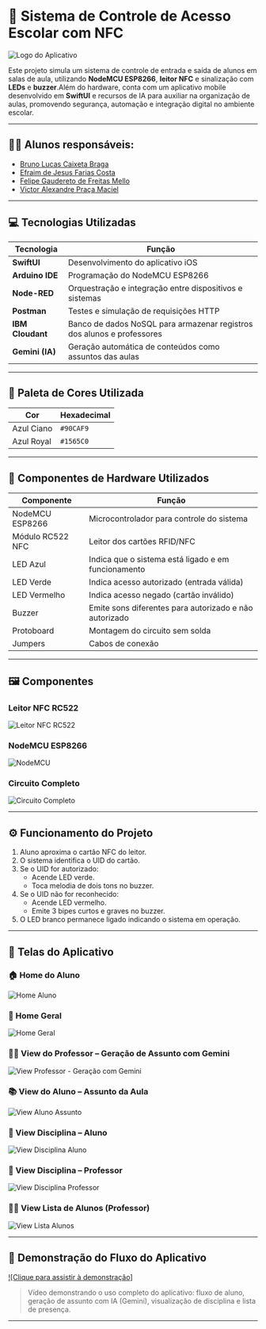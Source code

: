 # 🎒 Sistema de Controle de Acesso Escolar com NFC

![Logo do Aplicativo](./assets/logo.png)

Este projeto simula um sistema de controle de entrada e saída de alunos em salas de aula, utilizando **NodeMCU ESP8266**, **leitor NFC** e sinalização com **LEDs** e **buzzer**.Além do hardware, conta com um aplicativo mobile desenvolvido em **SwiftUI** e recursos de IA para auxiliar na organização de aulas, promovendo segurança, automação e integração digital no ambiente escolar.

---

## 👨‍💻 Alunos responsáveis:

- [Bruno Lucas Caixeta Braga](https://github.com/bruno2004braga)
- [Efraim de Jesus Farias Costa](https://github.com/efras23)
- [Felipe Gaudereto de Freitas Mello](https://github.com/Mellitoz)
- [Victor Alexandre Praça Maciel](https://github.com/VictorPraca)

---

## 💻 Tecnologias Utilizadas

| Tecnologia       | Função                                                                 |
|------------------|------------------------------------------------------------------------|
| **SwiftUI**       | Desenvolvimento do aplicativo iOS                                      |
| **Arduino IDE**   | Programação do NodeMCU ESP8266                                          |
| **Node-RED**      | Orquestração e integração entre dispositivos e sistemas                |
| **Postman**       | Testes e simulação de requisições HTTP                                 |
| **IBM Cloudant**  | Banco de dados NoSQL para armazenar registros dos alunos e professores |
| **Gemini (IA)**   | Geração automática de conteúdos como assuntos das aulas                |

---

## 🎨 Paleta de Cores Utilizada

| Cor                | Hexadecimal |
|--------------------|-------------|
| Azul Ciano         | `#90CAF9`   | 
| Azul Royal         | `#1565C0`   | 

---

## 🔧 Componentes de Hardware Utilizados

| Componente        | Função                                                         |
|-------------------|----------------------------------------------------------------|
| NodeMCU ESP8266   | Microcontrolador para controle do sistema                      |
| Módulo RC522 NFC  | Leitor dos cartões RFID/NFC                                    |
| LED Azul       | Indica que o sistema está ligado e em funcionamento            |
| LED Verde         | Indica acesso autorizado (entrada válida)                      |
| LED Vermelho      | Indica acesso negado (cartão inválido)                         |
| Buzzer            | Emite sons diferentes para autorizado e não autorizado         |
| Protoboard        | Montagem do circuito sem solda                                 |
| Jumpers           | Cabos de conexão                                               |

---

## 🖼️ Componentes

### Leitor NFC RC522
![Leitor NFC RC522](./assetsHardware/sensorNFC.png)

### NodeMCU ESP8266
![NodeMCU](./assetsHardware/nodemcu.png)

### Circuito Completo
![Circuito Completo](./assetsHardware/circuitoCompleto.png)

---

## ⚙️ Funcionamento do Projeto

1. Aluno aproxima o cartão NFC do leitor.
2. O sistema identifica o UID do cartão.
3. Se o UID for autorizado:
   - Acende LED verde.
   - Toca melodia de dois tons no buzzer.
4. Se o UID não for reconhecido:
   - Acende LED vermelho.
   - Emite 3 bipes curtos e graves no buzzer.
5. O LED branco permanece ligado indicando o sistema em operação.

---



## 📱 Telas do Aplicativo

### 🏠 Home do Aluno
![Home Aluno](./Views/homeAluno.jpg)

### 🏫 Home Geral
![Home Geral](./Views/home.jpg)

### 👨‍🏫 View do Professor – Geração de Assunto com Gemini
![View Professor - Geração com Gemini](./Views/viewAssuntoProfessor.jpg)

### 📚 View do Aluno – Assunto da Aula
![View Aluno Assunto](./Views/viewAssuntoAluno.jpg)

### 📘 View Disciplina – Aluno
![View Disciplina Aluno](./Views/viewDisciplinaAluno.jpg)

### 📘 View Disciplina – Professor
![View Disciplina Professor](./Views/viewDisciplinaProfessor.jpg)

### 🧑‍🎓 View Lista de Alunos (Professor)
![View Lista Alunos](./Views/viewListaAlunos.jpg)

---

## 🎥 Demonstração do Fluxo do Aplicativo

[![Clique para assistir à demonstração]](https://www.youtube.com/shorts/TirJ2nh8W2M)

> Vídeo demonstrando o uso completo do aplicativo: fluxo de aluno, geração de assunto com IA (Gemini), visualização de disciplina e lista de presença.

---